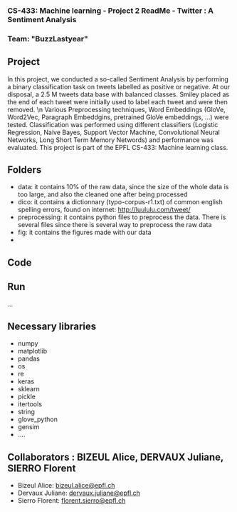 ### CS-433: Machine learning - Project 2 ReadMe - Twitter : A Sentiment Analysis
### Team: "BuzzLastyear" 

## Project 
In this project, we conducted a so-called Sentiment Analysis by performing a binary classification task on tweets labelled as positive or negative. 
At our disposal, a 2.5 M tweets data base with balanced classes. Smiley placed as the end of each tweet were initially used to label each tweet and were then removed. \n
Various Preprocessing techniques, Word Embeddings (GloVe, Word2Vec, Paragraph Embeddgins, pretrained GloVe embeddings, ...) were tested. Classification was performed using different classifiers (Logistic Regression, Naive Bayes, Support Vector Machine, Convolutional Neural Networks, Long Short Term Memory Networds) and performance was evaluated.
This project is part of the EPFL CS-433: Machine learning class.

## Folders
* data: it contains 10% of the raw data, since the size of the whole data is too large, and also the cleaned one after being processed
* dico: it contains a dictionnary (typo-corpus-r1.txt) of common english spelling errors, found on internet: http://luululu.com/tweet/
* preprocessing: it contains python files to preprocess the data. There is several files since there is several way to preprocess the raw data
* fig: it contains the figures made with our data
* 

## Code  


## Run
...

## Necessary libraries
* numpy
* matplotlib
* pandas
* os
* re
* keras
* sklearn
* pickle
* itertools
* string
* glove_python 
* gensim
* ....

## Collaborators : BIZEUL Alice, DERVAUX Juliane, SIERRO Florent
* Bizeul Alice:	 	bizeul.alice@epfl.ch
* Dervaux Juliane:	dervaux.juliane@epfl.ch
* Sierro Florent:	florent.sierro@epfl.ch
